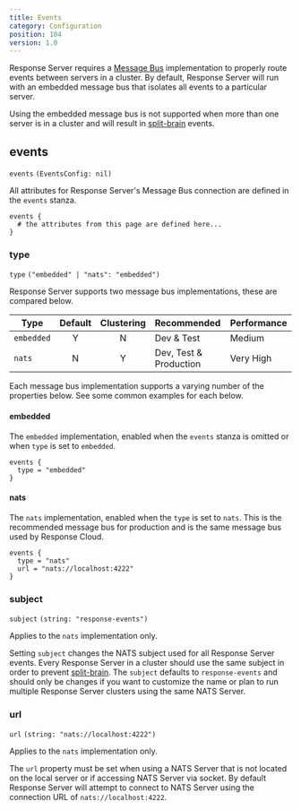```yaml
---
title: Events
category: Configuration
position: 104
version: 1.0
---
```


Response Server requires a [Message Bus](/components/message-bus) implementation to properly route events between servers in a cluster. By default, Response Server will run with an embedded message bus that isolates all events to a particular server.

<alert type="info">

Using the embedded message bus is not supported when more than one server is in a cluster and will result in [split-brain](https://en.wikipedia.org/wiki/Split-brain_(computing)) events.

</alert>

## events

`events` `(EventsConfig: nil)`

All attributes for Response Server's Message Bus connection are defined in the `events` stanza.

```hcl
events {
  # the attributes from this page are defined here...
}
```

### type

`type` `("embedded" | "nats": "embedded")`

Response Server supports two message bus implementations, these are compared below.

| Type       | Default | Clustering | Recommended            | Performance |
| ---------- | :-----: | :--------: | :--------------------- | ----------- |
| `embedded` |    Y    |     N      | Dev & Test             | Medium      |
| `nats`     |    N    |     Y      | Dev, Test & Production | Very High   |

Each message bus implementation supports a varying number of the properties below. See some common examples for each below.

#### embedded

The `embedded` implementation, enabled when the `events` stanza is omitted or when `type` is set to `embedded`.

```hcl
events {
  type = "embedded"
}
```

#### nats

The `nats` implementation, enabled when the `type` is set to `nats`. This is the recommended message bus for production and is the same message bus used by Response Cloud.

```hcl
events {
  type = "nats"
  url = "nats://localhost:4222"
}
```

### subject

`subject` `(string: "response-events")`

<alert type="info">

Applies to the `nats` implementation only.

</alert>

Setting `subject` changes the NATS subject used for all Response Server events. Every Response Server in a cluster should use the same subject in order to prevent [split-brain](https://en.wikipedia.org/wiki/Split-brain_(computing)). The `subject` defaults to `response-events` and should only be changes if you want to customize the name or plan to run multiple Response Server clusters using the same NATS Server.

### url

`url` `(string: "nats://localhost:4222")`

<alert type="info">

Applies to the `nats` implementation only.

</alert>

The `url` property must be set when using a NATS Server that is not located on the local server or if accessing NATS Server via socket. By default Response Server will attempt to connect to NATS Server using the connection URL of `nats://localhost:4222`.
